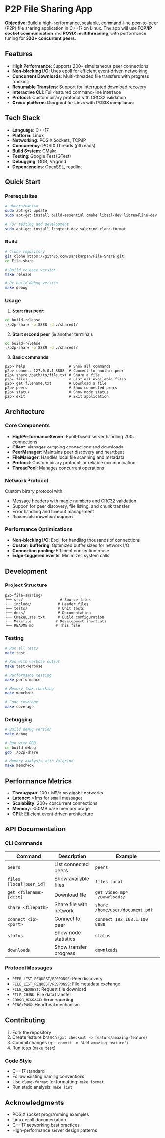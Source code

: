 # P2P File Sharing App 

 **Objective**: Build a high-performance, scalable, command-line peer-to-peer (P2P) file sharing application in C++17 on Linux. The app will use **TCP/IP socket communication** and **POSIX multithreading**, with performance tuning for **200+ concurrent peers**.

## Features

- **High Performance**: Supports 200+ simultaneous peer connections
- **Non-blocking I/O**: Uses epoll for efficient event-driven networking
- **Concurrent Downloads**: Multi-threaded file transfers with progress tracking
- **Resumable Transfers**: Support for interrupted download recovery
- **Interactive CLI**: Full-featured command-line interface
- **Protocol**: Custom binary protocol with CRC32 validation
- **Cross-platform**: Designed for Linux with POSIX compliance

## Tech Stack

- **Language**: C++17
- **Platform**: Linux
- **Networking**: POSIX Sockets, TCP/IP
- **Concurrency**: POSIX Threads (pthreads)
- **Build System**: CMake
- **Testing**: Google Test (GTest)
- **Debugging**: GDB, Valgrind
- **Dependencies**: OpenSSL, readline

## Quick Start

### Prerequisites

```bash
# Ubuntu/Debian
sudo apt-get update
sudo apt-get install build-essential cmake libssl-dev libreadline-dev

# For testing and development
sudo apt-get install libgtest-dev valgrind clang-format
```

### Build

```bash
# Clone repository
git clone https://github.com/sanskarpan/File-Share.git
cd File-share

# Build release version
make release

# Or build debug version
make debug
```

### Usage

1. **Start first peer**:
```bash
cd build-release
./p2p-share -p 8888 -d ./shared1/
```

2. **Start second peer** (in another terminal):
```bash
cd build-release
./p2p-share -p 8889 -d ./shared2/
```

3. **Basic commands**:
```
p2p> help                    # Show all commands
p2p> connect 127.0.0.1 8888  # Connect to another peer
p2p> share /path/to/file.txt # Share a file
p2p> files                   # List all available files
p2p> get filename.txt        # Download a file
p2p> peers                   # Show connected peers
p2p> status                  # Show node status
p2p> exit                    # Exit application
```

## Architecture

### Core Components

- **HighPerformanceServer**: Epoll-based server handling 200+ connections
- **Client**: Manages outgoing connections and downloads
- **PeerManager**: Maintains peer discovery and heartbeat
- **FileManager**: Handles local file scanning and metadata
- **Protocol**: Custom binary protocol for reliable communication
- **ThreadPool**: Manages concurrent operations

### Network Protocol

Custom binary protocol with:
- Message headers with magic numbers and CRC32 validation
- Support for peer discovery, file listing, and chunk transfer
- Error handling and timeout management
- Resumable download support

### Performance Optimizations

- **Non-blocking I/O**: Epoll for handling thousands of connections
- **Custom buffering**: Optimized buffer sizes for network I/O
- **Connection pooling**: Efficient connection reuse
- **Edge-triggered events**: Minimized system calls

## Development

### Project Structure

```
p2p-file-sharing/
├── src/                 # Source files
├── include/            # Header files  
├── tests/              # Unit tests
├── docs/               # Documentation
├── CMakeLists.txt      # Build configuration
├── Makefile           # Development shortcuts
└── README.md          # This file
```

### Testing

```bash
# Run all tests
make test

# Run with verbose output
make test-verbose

# Performance testing
make performance

# Memory leak checking
make memcheck

# Code coverage
make coverage
```

### Debugging

```bash
# Build debug version
make debug

# Run with GDB
cd build-debug
gdb ./p2p-share

# Memory analysis with Valgrind
make memcheck
```

## Performance Metrics

- **Throughput**: 100+ MB/s on gigabit networks
- **Latency**: <1ms for small messages
- **Scalability**: 200+ concurrent connections
- **Memory**: <50MB base memory usage
- **CPU**: Efficient event-driven architecture

## API Documentation

### CLI Commands

| Command | Description | Example |
|---------|-------------|---------|
| `peers` | List connected peers | `peers` |
| `files [local\|peer_id]` | Show available files | `files local` |
| `get <filename> [dest]` | Download file | `get video.mp4 ~/Downloads/` |
| `share <filepath>` | Share file with network | `share /home/user/document.pdf` |
| `connect <ip> <port>` | Connect to peer | `connect 192.168.1.100 8888` |
| `status` | Show node statistics | `status` |
| `downloads` | Show transfer progress | `downloads` |

### Protocol Messages

- `PEER_LIST_REQUEST/RESPONSE`: Peer discovery
- `FILE_LIST_REQUEST/RESPONSE`: File metadata exchange  
- `FILE_REQUEST`: Request file download
- `FILE_CHUNK`: File data transfer
- `ERROR_MESSAGE`: Error reporting
- `PING/PONG`: Heartbeat mechanism

## Contributing

1. Fork the repository
2. Create feature branch (`git checkout -b feature/amazing-feature`)
3. Commit changes (`git commit -m 'Add amazing feature'`)
4. Run tests (`make test`)

### Code Style

- C++17 standard
- Follow existing naming conventions
- Use `clang-format` for formatting: `make format`
- Run static analysis: `make lint`


## Acknowledgments

- POSIX socket programming examples
- Linux epoll documentation
- C++17 networking best practices
- High-performance server design patterns




